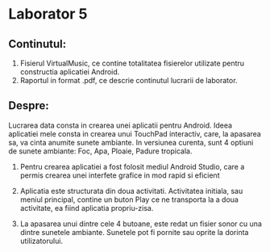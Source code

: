 # Laborator 5

Continutul:
----------------------------------------------------------------------
1.  Fisierul VirtualMusic, ce contine totalitatea fisierelor utilizate
	pentru constructia aplicatiei Android.
2. Raportul in format .pdf, ce descrie continutul lucrarii de 
   laborator.

Despre:
----------------------------------------------------------------------
Lucrarea data consta in crearea unei aplicatii pentru Android. Ideea
aplicatiei mele consta in crearea unui TouchPad interactiv, care, la
apasarea sa, va cinta anumite sunete ambiante. In versiunea curenta,
sunt 4 optiuni de sunete ambiante: Foc, Apa, Ploaie, Padure tropicala.

   1. 	Pentru crearea aplicatiei a fost folosit mediul Android Studio,
		care a permis crearea unei interfete grafice in mod rapid si
		eficient
	  
   2. 	Aplicatia este structurata din doua activitati. Activitatea
		initiala, sau meniul principal, contine un buton Play ce ne
		transporta la a doua activitate, ea fiind aplicatia 
		propriu-zisa.
	  
   3. 	La apasarea unui dintre cele 4 butoane, este redat un fisier sonor
		cu una dintre sunetele ambiante. Sunetele pot fi pornite sau oprite
		la dorinta utilizatorului.


   